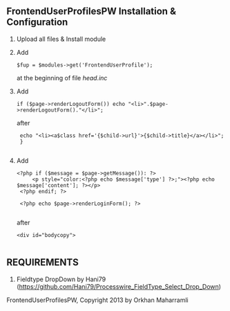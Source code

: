 FrontendUserProfilesPW Installation & Configuration
---------------------------------------------------------------------------
1. Upload all files & Install module
2. Add 

	<pre><code>$fup = $modules->get('FrontendUserProfile');</code></pre>
	at the beginning of file *head.inc*
3. Add 
	
	<pre><code>if ($page->renderLogoutForm()) echo "&lt;li&gt;".$page->renderLogoutForm()."&lt;/li&gt;";</code></pre>
	after 

	<pre><code>	echo "&lt;li&gt;&lt;a$class href='{$child->url}'&gt;{$child->title}&lt;/a&gt;&lt;/li&gt;";
	}
	</code></pre>
4. Add 
	<pre><code>&lt;?php if ($message = $page->getMessage()): ?&gt;
    	&lt;p style="color:&lt;?php echo $message['type'] ?&gt;;"&gt;&lt;?php echo $message['content']; ?&gt;&lt;/p&gt;
    &lt;?php endif; ?>
	
	&lt;?php echo $page->renderLoginForm(); ?&gt;
	</code></pre>
	after
	
	<pre><code>&lt;div id="bodycopy"&gt;
	</code></pre>


REQUIREMENTS
---------------------------------------------------------------------------
1. Fieldtype DropDown by Hani79 (https://github.com/Hani79/Processwire_FieldType_Select_Drop_Down)

FrontendUserProfilesPW, Copyright 2013 by Orkhan Maharramli